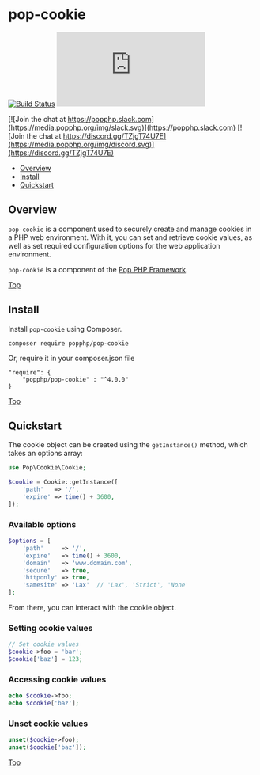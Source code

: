 pop-cookie
==========

[![Build Status](https://github.com/popphp/pop-cookie/workflows/phpunit/badge.svg)](https://github.com/popphp/pop-cookie/actions)
[![Coverage Status](http://cc.popphp.org/coverage.php?comp=pop-cookie)](http://cc.popphp.org/pop-cookie/)

[![Join the chat at https://popphp.slack.com](https://media.popphp.org/img/slack.svg)](https://popphp.slack.com)
[![Join the chat at https://discord.gg/TZjgT74U7E](https://media.popphp.org/img/discord.svg)](https://discord.gg/TZjgT74U7E)

* [Overview](#overview)
* [Install](#install)
* [Quickstart](#quickstart)

Overview
--------
`pop-cookie` is a component used to securely create and manage cookies in a PHP web environment.
With it, you can set and retrieve cookie values, as well as set required configuration options
for the web application environment.

`pop-cookie` is a component of the [Pop PHP Framework](http://www.popphp.org/).

[Top](#pop-cookie)

Install
-------

Install `pop-cookie` using Composer.

    composer require popphp/pop-cookie

Or, require it in your composer.json file

    "require": {
        "popphp/pop-cookie" : "^4.0.0"
    }

[Top](#pop-cookie)

Quickstart
----------

The cookie object can be created using the `getInstance()` method, which takes an options array:

```php
use Pop\Cookie\Cookie;

$cookie = Cookie::getInstance([
    'path'   => '/',
    'expire' => time() + 3600,
]);
```

### Available options

```php
$options = [
    'path'     => '/',
    'expire'   => time() + 3600,
    'domain'   => 'www.domain.com',
    'secure'   => true,
    'httponly' => true,
    'samesite' => 'Lax'  // 'Lax', 'Strict', 'None'
];
```

From there, you can interact with the cookie object.

### Setting cookie values

```php
// Set cookie values
$cookie->foo = 'bar';
$cookie['baz'] = 123;
```

### Accessing cookie values

```php
echo $cookie->foo;
echo $cookie['baz'];
```

### Unset cookie values

```php
unset($cookie->foo);
unset($cookie['baz']);
```

[Top](#pop-cookie)
